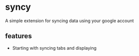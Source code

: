 # syncy

A simple extension for syncing data using your google account

## features

- Starting with syncing tabs and displaying
